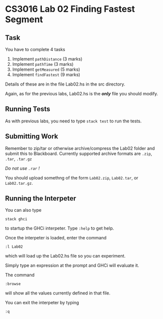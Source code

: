 # CS3016 Lab 02  Finding Fastest Segment

## Task

You have to complete 4 tasks

1. Implement `pathDistance` (3 marks)
2. Implement `pathTime` (3 marks)
3. Implement `getMeasured` (5 marks)
4. Implement `findFastest` (9 marks)


Details of these are in the file Lab02.hs
in the src directory.

Again, as for the previous labs, Lab02.hs is the ***only*** file you should modify.

## Running Tests

As with previous labs, you need to type
`stack test`
to run the tests.

## Submitting Work

Remember to zip/tar or otherwise archive/compress the Lab02 folder
and submit this to Blackboard.
Currently supported archive formats are `.zip`, `.tar`, `.tar.gz`

*Do not use `.rar` !*

You should upload somethng of the form
`Lab02.zip`, `Lab02.tar`, or  `Lab02.tar.gz`.

## Running the Interpeter

You can also type

`stack ghci` 

to startup the GHCi interpeter.
Type `:help` to get help.

Once the interpeter is loaded,
enter the command

`:l Lab02`

which will load up the Lab02.hs file so you can experiment.

Simply type an expression at the prompt and GHCi will evaluate it.

The command 

`:browse`

will show all the values currently defined in that file.

You can exit the interpeter by typing

`:q`

